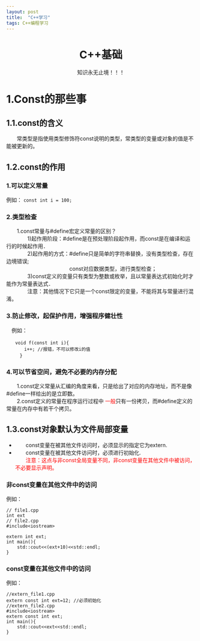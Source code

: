 ```yaml
---
layout: post
title:  "C++学习"
tags: C++编程学习
---
```

# <center>C++基础</center>
<center>知识永无止境！！！</center> 

# 1.Const的那些事
## 1.1.const的含义
　　常类型是指使用类型修饰符const说明的类型，常类型的变量或对象的值是不能被更新的。  
## 1.2.const的作用
###	1.可以定义常量

例如： `const int i = 100;`

### 2.类型检查
　　1.const常量与#define宏定义常量的区别？  
　　　　1)起作用阶段：#define是在预处理阶段起作用，而const是在编译和运行的时候起作用．  
　　　　2)起作用的方式：#define只是简单的字符串替换，没有类型检查，存在边境错误;  
　　　　　　　　　　　　const对应数据类型，进行类型检查；  
　　　　3)const定义的变量只有类型为整数或枚举，且以常量表达式初始化时才能作为常量表达式．  
　　　　注意：其他情况下它只是一个const限定的变量，不能将其与常量进行混淆。  

### 3.防止修改，起保护作用，增强程序健壮性
　例如：  
```
　　void f(const int i){  
　　　　i++; //报错，不可以修改i的值  
　　　}  
```  

### 4.可以节省空间，避免不必要的内存分配
　　1.const定义常量从汇编的角度来看，只是给出了对应的内存地址，而不是像#define一样给出的是立即数。  
　　2.const定义的常量在程序运行过程中
<font color = "red">一般</font>只有一份拷贝，而#define定义的常量在内存中有若干个拷贝。  

## 1.3.const对象默认为文件局部变量
- 　　const变量在被其他文件访问时，必须显示的指定它为extern. 
- 　　const变量在被其他文件访问时，必须进行初始化.  
<font color = "red">&emsp;&emsp;注意：这点与非const全局变量不同，非const变量在其他文件中被访问，不必要显示声明。</font>  

### 非const变量在其他文件中的访问
例如：  
```
// file1.cpp
int ext
// file2.cpp
#include<iostream>

extern int ext;
int main(){
    std::cout<<(ext+10)<<std::endl;
}
```
### const变量在其他文件中的访问
例如：  
```
//extern_file1.cpp
extern const int ext=12; //必须初始化
//extern_file2.cpp
#include<iostream>
extern const int ext;
int main(){
    std::cout<<ext<<std::endl;
}
```

